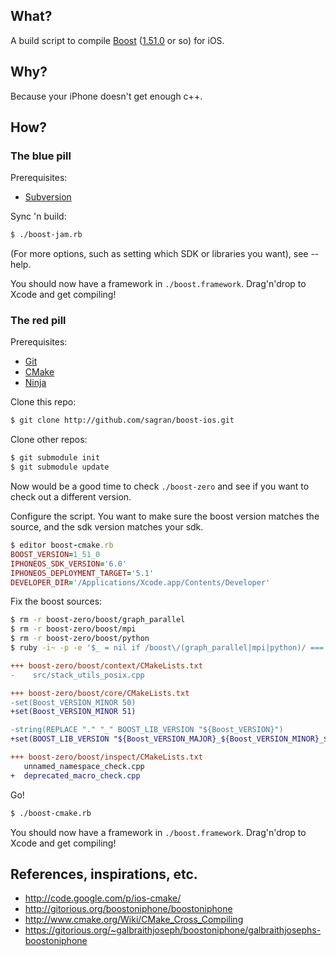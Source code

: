 ## What?

A build script to compile [Boost](http://www.boost.org)
([1.51.0](http://www.boost.org/users/history/version_1_51_0.html) or so) for iOS.

## Why?
Because your iPhone doesn't get enough c++.

## How?

### The blue pill
Prerequisites:

- [Subversion](http://subversion.tigris.org)

Sync 'n build:

```sh
$ ./boost-jam.rb
```

(For more options, such as setting which SDK or libraries you want), see --help.

You should now have a framework in `./boost.framework`.  Drag'n'drop to Xcode and get compiling!

### The red pill

Prerequisites:

- [Git](http://git-scm.com)
- [CMake](http://www.cmake.org)
- [Ninja](http://martine.github.com/ninja/)

Clone this repo:

```sh
$ git clone http://github.com/sagran/boost-ios.git
```

Clone other repos:

```sh
$ git submodule init
$ git submodule update
```

Now would be a good time to check `./boost-zero` and see if you want to check out a different version.

Configure the script. You want to make sure the boost version matches the source, and the sdk version matches your sdk.

```ruby
$ editor boost-cmake.rb
BOOST_VERSION=1_51_0
IPHONEOS_SDK_VERSION='6.0'
IPHONEOS_DEPLOYMENT_TARGET='5.1'
DEVELOPER_DIR='/Applications/Xcode.app/Contents/Developer'
```

Fix the boost sources:

```sh
$ rm -r boost-zero/boost/graph_parallel
$ rm -r boost-zero/boost/mpi
$ rm -r boost-zero/boost/python
$ ruby -i~ -p -e '$_ = nil if /boost\/(graph_parallel|mpi|python)/ === $_' boost-zero/CMakeLists.txt
```

```diff
+++ boost-zero/boost/context/CMakeLists.txt
-    src/stack_utils_posix.cpp
```

```diff
+++ boost-zero/boost/core/CMakeLists.txt
-set(Boost_VERSION_MINOR 50)
+set(Boost_VERSION_MINOR 51)

-string(REPLACE "." "_" BOOST_LIB_VERSION "${Boost_VERSION}")
+set(BOOST_LIB_VERSION "${Boost_VERSION_MAJOR}_${Boost_VERSION_MINOR}_${Boost_VERSION_PATCH}")
```

```diff
+++ boost-zero/boost/inspect/CMakeLists.txt
   unnamed_namespace_check.cpp
+  deprecated_macro_check.cpp
```

Go!
```sh
$ ./boost-cmake.rb
```

You should now have a framework in `./boost.framework`.  Drag'n'drop to Xcode and get compiling!

## References, inspirations, etc.

- http://code.google.com/p/ios-cmake/
- http://gitorious.org/boostoniphone/boostoniphone
- http://www.cmake.org/Wiki/CMake_Cross_Compiling
- https://gitorious.org/~galbraithjoseph/boostoniphone/galbraithjosephs-boostoniphone
